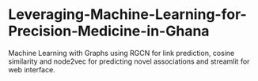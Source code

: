 # Leveraging-Machine-Learning-for-Precision-Medicine-in-Ghana
Machine Learning with Graphs using RGCN for link prediction, cosine similarity and node2vec for predicting novel associations and streamlit for web interface.
